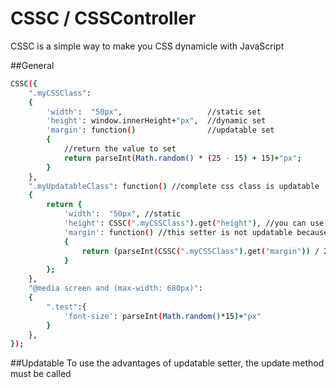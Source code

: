 # CSSC / CSSController
CSSC is a simple way to make you CSS dynamicle with JavaScript

##General
```bash
CSSC({
    ".myCSSClass": 
    {
        'width':  "50px",                   //static set
        'height': window.innerHeight+"px",  //dynamic set
        'margin': function()                //updatable set
        {
            //return the value to set
            return parseInt(Math.random() * (25 - 15) + 15)+"px";
        }
    },
    ".myUpdatableClass": function() //complete css class is updatable
    {
        return {
            'width':  "50px", //static
            'height': CSSC(".myCSSClass").get("height"), //you can use values of other css classes
            'margin': function() //this setter is not updatable because the entire class is updatable
            {
                return (parseInt(CSSC(".myCSSClass").get("margin")) / 2) + "px";
            }
        };
    },
    "@media screen and (max-width: 680px)": 
    {
        ".test":{
            'font-size': parseInt(Math.random()*15)+"px"
        }
    },
});
```
##Updatable
To use the advantages of updatable setter, the update method must be called
